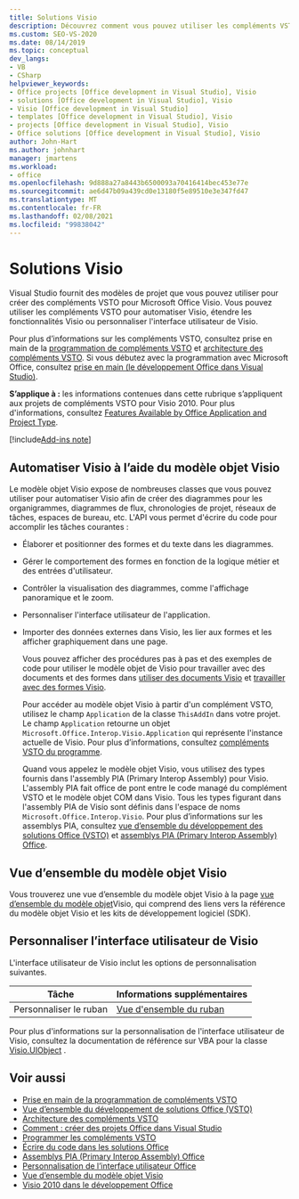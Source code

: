 ```yaml
---
title: Solutions Visio
description: Découvrez comment vous pouvez utiliser les compléments VSTO pour automatiser Visio, étendre les fonctionnalités Visio ou personnaliser l’interface utilisateur de Visio.
ms.custom: SEO-VS-2020
ms.date: 08/14/2019
ms.topic: conceptual
dev_langs:
- VB
- CSharp
helpviewer_keywords:
- Office projects [Office development in Visual Studio], Visio
- solutions [Office development in Visual Studio], Visio
- Visio [Office development in Visual Studio]
- templates [Office development in Visual Studio], Visio
- projects [Office development in Visual Studio], Visio
- Office solutions [Office development in Visual Studio], Visio
author: John-Hart
ms.author: johnhart
manager: jmartens
ms.workload:
- office
ms.openlocfilehash: 9d888a27a8443b6500093a70416414bec453e77e
ms.sourcegitcommit: ae6d47b09a439cd0e13180f5e89510e3e347fd47
ms.translationtype: MT
ms.contentlocale: fr-FR
ms.lasthandoff: 02/08/2021
ms.locfileid: "99838042"
---
```

# <a name="visio-solutions"></a>Solutions Visio
  Visual Studio fournit des modèles de projet que vous pouvez utiliser pour créer des compléments VSTO pour Microsoft Office Visio. Vous pouvez utiliser les compléments VSTO pour automatiser Visio, étendre les fonctionnalités Visio ou personnaliser l'interface utilisateur de Visio.

 Pour plus d’informations sur les compléments VSTO, consultez prise en main de la [programmation de compléments VSTO](../vsto/getting-started-programming-vsto-add-ins.md) et [architecture des compléments VSTO](../vsto/architecture-of-vsto-add-ins.md). Si vous débutez avec la programmation avec Microsoft Office, consultez [prise en main &#40;le développement Office dans Visual Studio&#41;](../vsto/getting-started-office-development-in-visual-studio.md).

 **S’applique à :** les informations contenues dans cette rubrique s’appliquent aux projets de compléments VSTO pour Visio 2010. Pour plus d'informations, consultez [Features Available by Office Application and Project Type](../vsto/features-available-by-office-application-and-project-type.md).

[!include[Add-ins note](includes/addinsnote.md)]

## <a name="automate-visio-by-using-the-visio-object-model"></a>Automatiser Visio à l’aide du modèle objet Visio
 Le modèle objet Visio expose de nombreuses classes que vous pouvez utiliser pour automatiser Visio afin de créer des diagrammes pour les organigrammes, diagrammes de flux, chronologies de projet, réseaux de tâches, espaces de bureau, etc. L'API vous permet d'écrire du code pour accomplir les tâches courantes :

- Élaborer et positionner des formes et du texte dans les diagrammes.

- Gérer le comportement des formes en fonction de la logique métier et des entrées d'utilisateur.

- Contrôler la visualisation des diagrammes, comme l'affichage panoramique et le zoom.

- Personnaliser l'interface utilisateur de l'application.

- Importer des données externes dans Visio, les lier aux formes et les afficher graphiquement dans une page.

  Vous pouvez afficher des procédures pas à pas et des exemples de code pour utiliser le modèle objet de Visio pour travailler avec des documents et des formes dans [utiliser des documents Visio](../vsto/working-with-visio-documents.md) et [travailler avec des formes Visio](../vsto/working-with-visio-shapes.md).

  Pour accéder au modèle objet Visio à partir d'un complément VSTO, utilisez le champ `Application` de la classe `ThisAddIn` dans votre projet. Le champ `Application` retourne un objet `Microsoft.Office.Interop.Visio.Application` qui représente l'instance actuelle de Visio. Pour plus d’informations, consultez [compléments VSTO du programme](../vsto/programming-vsto-add-ins.md).

  Quand vous appelez le modèle objet Visio, vous utilisez des types fournis dans l'assembly PIA (Primary Interop Assembly) pour Visio. L'assembly PIA fait office de pont entre le code managé du complément VSTO et le modèle objet COM dans Visio. Tous les types figurant dans l'assembly PIA de Visio sont définis dans l'espace de noms `Microsoft.Office.Interop.Visio`. Pour plus d’informations sur les assemblys PIA, consultez [vue d’ensemble du développement des solutions Office &#40;VSTO&#41;](../vsto/office-solutions-development-overview-vsto.md) et [assemblys PIA (Primary Interop Assembly) Office](../vsto/office-primary-interop-assemblies.md).

## <a name="visio-object-model-overview"></a>Vue d’ensemble du modèle objet Visio
 Vous trouverez une vue d’ensemble du modèle objet Visio à la page [vue d’ensemble du modèle objet](../vsto/visio-object-model-overview.md)Visio, qui comprend des liens vers la référence du modèle objet Visio et les kits de développement logiciel (SDK).

## <a name="customize-the-user-interface-of-visio"></a>Personnaliser l’interface utilisateur de Visio
 L'interface utilisateur de Visio inclut les options de personnalisation suivantes.

|Tâche|Informations supplémentaires|
|----------|--------------------------|
|Personnaliser le ruban|[Vue d'ensemble du ruban](../vsto/ribbon-overview.md)|

 Pour plus d'informations sur la personnalisation de l'interface utilisateur de Visio, consultez la documentation de référence sur VBA pour la classe [Visio.UIObject](/office/vba/api/Visio.UIObject) .

## <a name="see-also"></a>Voir aussi
- [Prise en main de la programmation de compléments VSTO](../vsto/getting-started-programming-vsto-add-ins.md)
- [Vue d’ensemble du développement de solutions Office &#40;VSTO&#41;](../vsto/office-solutions-development-overview-vsto.md)
- [Architecture des compléments VSTO](../vsto/architecture-of-vsto-add-ins.md)
- [Comment : créer des projets Office dans Visual Studio](../vsto/how-to-create-office-projects-in-visual-studio.md)
- [Programmer les compléments VSTO](../vsto/programming-vsto-add-ins.md)
- [Écrire du code dans les solutions Office](../vsto/writing-code-in-office-solutions.md)
- [Assemblys PIA (Primary Interop Assembly) Office](../vsto/office-primary-interop-assemblies.md)
- [Personnalisation de l’interface utilisateur Office](../vsto/office-ui-customization.md)
- [Vue d’ensemble du modèle objet Visio](../vsto/visio-object-model-overview.md)
- [Visio 2010 dans le développement Office](/previous-versions/office/developer/office-2010/ff604964(v=office.14))
